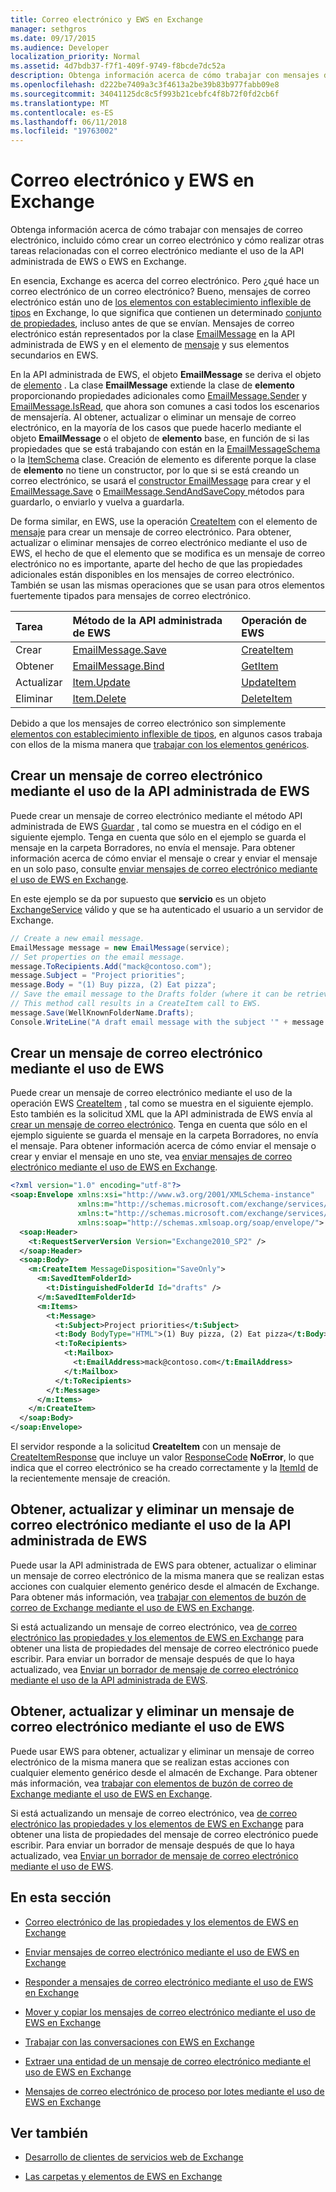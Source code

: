 ```yaml
---
title: Correo electrónico y EWS en Exchange
manager: sethgros
ms.date: 09/17/2015
ms.audience: Developer
localization_priority: Normal
ms.assetid: 4d7bdb37-f7f1-409f-9749-f8bcde7dc52a
description: Obtenga información acerca de cómo trabajar con mensajes de correo electrónico, incluido cómo crear un correo electrónico y cómo realizar otras tareas relacionadas con el correo electrónico mediante el uso de la API administrada de EWS o EWS en Exchange.
ms.openlocfilehash: d222be7409a3c3f4613a2be39b83b977fabb09e8
ms.sourcegitcommit: 34041125dc8c5f993b21cebfc4f8b72f0fd2cb6f
ms.translationtype: MT
ms.contentlocale: es-ES
ms.lasthandoff: 06/11/2018
ms.locfileid: "19763002"
---
```

# <a name="email-and-ews-in-exchange"></a>Correo electrónico y EWS en Exchange

Obtenga información acerca de cómo trabajar con mensajes de correo electrónico, incluido cómo crear un correo electrónico y cómo realizar otras tareas relacionadas con el correo electrónico mediante el uso de la API administrada de EWS o EWS en Exchange.
  

  
En esencia, Exchange es acerca del correo electrónico. Pero ¿qué hace un correo electrónico de un correo electrónico? Bueno, mensajes de correo electrónico están uno de [los elementos con establecimiento inflexible de tipos](folders-and-items-in-ews-in-exchange.md#bk_item) en Exchange, lo que significa que contienen un determinado [conjunto de propiedades](email-properties-and-elements-in-ews-in-exchange.md), incluso antes de que se envían. Mensajes de correo electrónico están representados por la clase [EmailMessage](http://msdn.microsoft.com/en-us/library/microsoft.exchange.webservices.data.emailmessage%28v=exchg.80%29.aspx) en la API administrada de EWS y en el elemento de [mensaje](http://msdn.microsoft.com/library/2400b33c-43b2-4fc2-b6fb-275a99e0e810%28Office.15%29.aspx) y sus elementos secundarios en EWS. 
  
En la API administrada de EWS, el objeto **EmailMessage** se deriva el objeto de [elemento](http://msdn.microsoft.com/en-us/library/microsoft.exchange.webservices.data.item%28v=exchg.80%29.aspx) . La clase **EmailMessage** extiende la clase de **elemento** proporcionando propiedades adicionales como [EmailMessage.Sender](http://msdn.microsoft.com/en-us/library/microsoft.exchange.webservices.data.emailmessage.sender%28v=exchg.80%29.aspx) y [EmailMessage.IsRead](http://msdn.microsoft.com/en-us/library/office/microsoft.exchange.webservices.data.emailmessage.isread%28v=exchg.80%29.aspx), que ahora son comunes a casi todos los escenarios de mensajería. Al obtener, actualizar o eliminar un mensaje de correo electrónico, en la mayoría de los casos que puede hacerlo mediante el objeto **EmailMessage** o el objeto de **elemento** base, en función de si las propiedades que se está trabajando con están en la [EmailMessageSchema](http://msdn.microsoft.com/en-us/library/microsoft.exchange.webservices.data.emailmessageschema%28v=exchg.80%29.aspx) o la [ ItemSchema](http://msdn.microsoft.com/en-us/library/microsoft.exchange.webservices.data.itemschema%28v=exchg.80%29.aspx) clase. Creación de elemento es diferente porque la clase de **elemento** no tiene un constructor, por lo que si se está creando un correo electrónico, se usará el [constructor EmailMessage](http://msdn.microsoft.com/en-us/library/office/microsoft.exchange.webservices.data.emailmessage.emailmessage%28v=exchg.80%29.aspx) para crear y el [EmailMessage.Save](http://msdn.microsoft.com/en-us/library/microsoft.exchange.webservices.data.emailmessage.save%28v=exchg.80%29.aspx) o [EmailMessage.SendAndSaveCopy ](http://msdn.microsoft.com/en-us/library/microsoft.exchange.webservices.data.emailmessage.sendandsavecopy%28v=exchg.80%29.aspx)métodos para guardarlo, o enviarlo y vuelva a guardarla. 
  
De forma similar, en EWS, use la operación [CreateItem](http://msdn.microsoft.com/library/fe6bb7fc-8918-4e6e-b0a1-b7e0ef44c3d1%28Office.15%29.aspx) con el elemento de [mensaje](http://msdn.microsoft.com/library/2400b33c-43b2-4fc2-b6fb-275a99e0e810%28Office.15%29.aspx) para crear un mensaje de correo electrónico. Para obtener, actualizar o eliminar mensajes de correo electrónico mediante el uso de EWS, el hecho de que el elemento que se modifica es un mensaje de correo electrónico no es importante, aparte del hecho de que las propiedades adicionales están disponibles en los mensajes de correo electrónico. También se usan las mismas operaciones que se usan para otros elementos fuertemente tipados para mensajes de correo electrónico. 
  
|**Tarea**|**Método de la API administrada de EWS**|**Operación de EWS**|
|:-----|:-----|:-----|
|Crear  <br/> |[EmailMessage.Save](http://msdn.microsoft.com/en-us/library/microsoft.exchange.webservices.data.emailmessage.save%28v=exchg.80%29.aspx) <br/> |[CreateItem](http://msdn.microsoft.com/library/fe6bb7fc-8918-4e6e-b0a1-b7e0ef44c3d1%28Office.15%29.aspx) <br/> |
|Obtener  <br/> |[EmailMessage.Bind](http://msdn.microsoft.com/en-us/library/microsoft.exchange.webservices.data.emailmessage.bind%28v=exchg.80%29.aspx) <br/> |[GetItem](http://msdn.microsoft.com/library/e8492e3b-1c8d-4b14-8070-9530f8306edd%28Office.15%29.aspx) <br/> |
|Actualizar  <br/> |[Item.Update](http://msdn.microsoft.com/en-us/library/dd635915%28v=exchg.80%29.aspx) <br/> |[UpdateItem](http://msdn.microsoft.com/library/5d027523-e0bc-4da2-b60b-0cb9fc1fdfe4%28Office.15%29.aspx) <br/> |
|Eliminar  <br/> |[Item.Delete](http://msdn.microsoft.com/en-us/library/dd635072%28v=exchg.80%29.aspx) <br/> |[DeleteItem](http://msdn.microsoft.com/library/3e26c416-fa12-476e-bfd2-5c1f4bb7b348%28Office.15%29.aspx) <br/> |
   
Debido a que los mensajes de correo electrónico son simplemente [elementos con establecimiento inflexible de tipos](folders-and-items-in-ews-in-exchange.md#bk_item), en algunos casos trabaja con ellos de la misma manera que [trabajar con los elementos genéricos](how-to-work-with-exchange-mailbox-items-by-using-ews-in-exchange.md). 
  
## <a name="create-an-email-message-by-using-the-ews-managed-api"></a>Crear un mensaje de correo electrónico mediante el uso de la API administrada de EWS
<a name="bk_createewsma"> </a>

Puede crear un mensaje de correo electrónico mediante el método API administrada de EWS [Guardar](http://msdn.microsoft.com/en-us/library/microsoft.exchange.webservices.data.emailmessage.save%28v=exchg.80%29.aspx) , tal como se muestra en el código en el siguiente ejemplo. Tenga en cuenta que sólo en el ejemplo se guarda el mensaje en la carpeta Borradores, no envía el mensaje. Para obtener información acerca de cómo enviar el mensaje o crear y enviar el mensaje en un solo paso, consulte [enviar mensajes de correo electrónico mediante el uso de EWS en Exchange](how-to-send-email-messages-by-using-ews-in-exchange.md).
  
En este ejemplo se da por supuesto que **servicio** es un objeto [ExchangeService](http://msdn.microsoft.com/en-us/library/microsoft.exchange.webservices.data.exchangeservice%28v=exchg.80%29.aspx) válido y que se ha autenticado el usuario a un servidor de Exchange. 
  
```cs
// Create a new email message.
EmailMessage message = new EmailMessage(service);
// Set properties on the email message.
message.ToRecipients.Add("mack@contoso.com");
message.Subject = "Project priorities";
message.Body = "(1) Buy pizza, (2) Eat pizza";
// Save the email message to the Drafts folder (where it can be retrieved, updated, and sent at a later time).
// This method call results in a CreateItem call to EWS.
message.Save(WellKnownFolderName.Drafts);
Console.WriteLine("A draft email message with the subject '" + message.Subject + "' has been saved to the Drafts folder.");
```

## <a name="create-an-email-message-by-using-ews"></a>Crear un mensaje de correo electrónico mediante el uso de EWS
<a name="bk_createews"> </a>

Puede crear un mensaje de correo electrónico mediante el uso de la operación EWS [CreateItem](http://msdn.microsoft.com/library/fe6bb7fc-8918-4e6e-b0a1-b7e0ef44c3d1%28Office.15%29.aspx) , tal como se muestra en el siguiente ejemplo. Esto también es la solicitud XML que la API administrada de EWS envía al [crear un mensaje de correo electrónico](#bk_createewsma). Tenga en cuenta que sólo en el ejemplo siguiente se guarda el mensaje en la carpeta Borradores, no envía el mensaje. Para obtener información acerca de cómo enviar el mensaje o crear y enviar el mensaje en uno ste, vea [enviar mensajes de correo electrónico mediante el uso de EWS en Exchange](how-to-send-email-messages-by-using-ews-in-exchange.md).
  
```XML
<?xml version="1.0" encoding="utf-8"?>
<soap:Envelope xmlns:xsi="http://www.w3.org/2001/XMLSchema-instance"
               xmlns:m="http://schemas.microsoft.com/exchange/services/2006/messages"
               xmlns:t="http://schemas.microsoft.com/exchange/services/2006/types"
               xmlns:soap="http://schemas.xmlsoap.org/soap/envelope/">
  <soap:Header>
    <t:RequestServerVersion Version="Exchange2010_SP2" />
  </soap:Header>
  <soap:Body>
    <m:CreateItem MessageDisposition="SaveOnly">
      <m:SavedItemFolderId>
        <t:DistinguishedFolderId Id="drafts" />
      </m:SavedItemFolderId>
      <m:Items>
        <t:Message>
          <t:Subject>Project priorities</t:Subject>
          <t:Body BodyType="HTML">(1) Buy pizza, (2) Eat pizza</t:Body>
          <t:ToRecipients>
            <t:Mailbox>
              <t:EmailAddress>mack@contoso.com</t:EmailAddress>
            </t:Mailbox>
          </t:ToRecipients>
        </t:Message>
      </m:Items>
    </m:CreateItem>
  </soap:Body>
</soap:Envelope>

```

El servidor responde a la solicitud **CreateItem** con un mensaje de [CreateItemResponse](http://msdn.microsoft.com/library/742a46a0-2475-45a0-b44f-90639a3f5a43%28Office.15%29.aspx) que incluye un valor [ResponseCode](http://msdn.microsoft.com/library/4b84d670-74c9-4d6d-84e7-f0a9f76f0d93%28Office.15%29.aspx) **NoError**, lo que indica que el correo electrónico se ha creado correctamente y la [ItemId](http://msdn.microsoft.com/library/3350b597-57a0-4961-8f44-8624946719b4%28Office.15%29.aspx) de la recientemente mensaje de creación. 
  
## <a name="get-update-and-delete-an-email-message-by-using-the-ews-managed-api"></a>Obtener, actualizar y eliminar un mensaje de correo electrónico mediante el uso de la API administrada de EWS
<a name="bk_getewsma"> </a>

Puede usar la API administrada de EWS para obtener, actualizar o eliminar un mensaje de correo electrónico de la misma manera que se realizan estas acciones con cualquier elemento genérico desde el almacén de Exchange. Para obtener más información, vea [trabajar con elementos de buzón de correo de Exchange mediante el uso de EWS en Exchange](how-to-work-with-exchange-mailbox-items-by-using-ews-in-exchange.md).
  
Si está actualizando un mensaje de correo electrónico, vea [de correo electrónico las propiedades y los elementos de EWS en Exchange](email-properties-and-elements-in-ews-in-exchange.md) para obtener una lista de propiedades del mensaje de correo electrónico puede escribir. Para enviar un borrador de mensaje después de que lo haya actualizado, vea [Enviar un borrador de mensaje de correo electrónico mediante el uso de la API administrada de EWS](how-to-send-email-messages-by-using-ews-in-exchange.md#bk_senddraftewsma).
  
## <a name="get-update-and-delete-an-email-message-by-using-ews"></a>Obtener, actualizar y eliminar un mensaje de correo electrónico mediante el uso de EWS
<a name="bk_getews"> </a>

Puede usar EWS para obtener, actualizar y eliminar un mensaje de correo electrónico de la misma manera que se realizan estas acciones con cualquier elemento genérico desde el almacén de Exchange. Para obtener más información, vea [trabajar con elementos de buzón de correo de Exchange mediante el uso de EWS en Exchange](how-to-work-with-exchange-mailbox-items-by-using-ews-in-exchange.md).
  
Si está actualizando un mensaje de correo electrónico, vea [de correo electrónico las propiedades y los elementos de EWS en Exchange](email-properties-and-elements-in-ews-in-exchange.md) para obtener una lista de propiedades del mensaje de correo electrónico puede escribir. Para enviar un borrador de mensaje después de que lo haya actualizado, vea [Enviar un borrador de mensaje de correo electrónico mediante el uso de EWS](how-to-send-email-messages-by-using-ews-in-exchange.md#bk_senddraftews).
  
## <a name="in-this-section"></a>En esta sección
<a name="bk_inthissection"> </a>

- [Correo electrónico de las propiedades y los elementos de EWS en Exchange](email-properties-and-elements-in-ews-in-exchange.md)
    
- [Enviar mensajes de correo electrónico mediante el uso de EWS en Exchange](how-to-send-email-messages-by-using-ews-in-exchange.md)
    
- [Responder a mensajes de correo electrónico mediante el uso de EWS en Exchange](how-to-respond-to-email-messages-by-using-ews-in-exchange.md)
    
- [Mover y copiar los mensajes de correo electrónico mediante el uso de EWS en Exchange](how-to-move-and-copy-email-messages-by-using-ews-in-exchange.md)
    
- [Trabajar con las conversaciones con EWS en Exchange](how-to-work-with-conversations-by-using-ews-in-exchange.md)
    
- [Extraer una entidad de un mensaje de correo electrónico mediante el uso de EWS en Exchange](how-to-extract-an-entity-from-an-email-message-by-using-ews-in-exchange.md)
    
- [Mensajes de correo electrónico de proceso por lotes mediante el uso de EWS en Exchange](how-to-process-email-messages-in-batches-by-using-ews-in-exchange.md)
    
## <a name="see-also"></a>Ver también


- [Desarrollo de clientes de servicios web de Exchange](develop-web-service-clients-for-exchange.md)
    
- [Las carpetas y elementos de EWS en Exchange](folders-and-items-in-ews-in-exchange.md)
    

